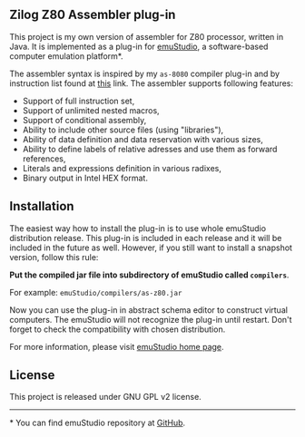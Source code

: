 Zilog Z80 Assembler plug-in
----------------------------

This project is my own version of assembler for Z80 processor, written in Java.
It is implemented as a plug-in for [emuStudio](http://emustudio.sf.net), a software-based computer
emulation platform\*.

The assembler syntax is inspired by my `as-8080` compiler plug-in
and by instruction list found at [this](http://nemesis.lonestar.org/computers/tandy/software/apps/m4/qd/opcodes.html)
link. The assembler supports following features:

* Support of full instruction set,
* Support of unlimited nested macros,
* Support of conditional assembly,
* Ability to include other source files (using "libraries"),
* Ability of data definition and data reservation with various sizes,
* Ability to define labels of relative adresses and use them as forward references,
* Literals and expressions definition in various radixes,
* Binary output in Intel HEX format.

Installation
------------

The easiest way how to install the plug-in is to use whole emuStudio distribution release. This plug-in is
included in each release and it will be included in the future as well. However, if you still want to install
a snapshot version, follow this rule: 

**Put the compiled jar file into subdirectory of emuStudio called `compilers`**.

For example: `emuStudio/compilers/as-z80.jar`

Now you can use the plug-in in abstract schema editor to construct virtual computers. The emuStudio
will not recognize the plug-in until restart. Don't forget to check the compatibility with chosen
distribution.

For more information, please visit [emuStudio home page](http://emustudio.sourceforge.net/downloads.html).

License
-------

This project is released under GNU GPL v2 license.

* * *

\* You can find emuStudio repository at [GitHub](https://github.com/vbmacher/emuStudio).
